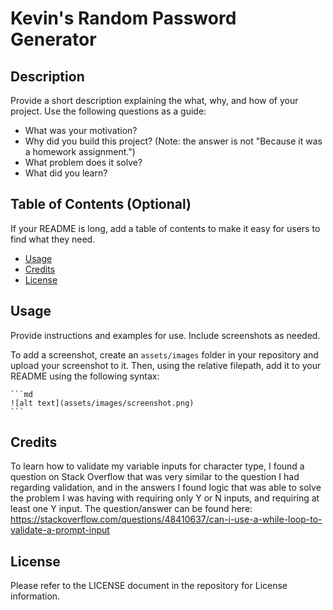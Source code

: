 # Kevin's Random Password Generator

## Description

Provide a short description explaining the what, why, and how of your project. Use the following questions as a guide:

- What was your motivation?
- Why did you build this project? (Note: the answer is not "Because it was a homework assignment.")
- What problem does it solve?
- What did you learn?

## Table of Contents (Optional)

If your README is long, add a table of contents to make it easy for users to find what they need.

- [Usage](#usage)
- [Credits](#credits)
- [License](#license)


## Usage

Provide instructions and examples for use. Include screenshots as needed.

To add a screenshot, create an `assets/images` folder in your repository and upload your screenshot to it. Then, using the relative filepath, add it to your README using the following syntax:

    ```md
    ![alt text](assets/images/screenshot.png)
    ```

## Credits

To learn how to validate my variable inputs for character type, I found a question on Stack Overflow that was very similar to the question I had regarding validation, and in the answers I found logic that was able to solve the problem I was having with requiring only Y or N inputs, and requiring at least one Y input.  The question/answer can be found here: https://stackoverflow.com/questions/48410637/can-i-use-a-while-loop-to-validate-a-prompt-input 



## License

Please refer to the LICENSE document in the repository for License information.

